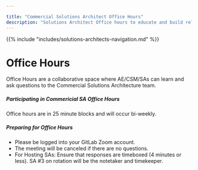 ```yaml
---

title: "Commercial Solutions Architect Office Hours"
description: "Solutions Architect Office hours to educate and build relationships with Account Executives, Customer Success Managers and Solutions Architecture team"
---
```


{{% include "includes/solutions-architects-navigation.md" %}}









# Office Hours


Office Hours are a collaborative space where AE/CSM/SAs can learn and ask questions to the Commercial Solutions Architecture team. 

##### Participating in Commericial SA Office Hours

Office hours are in 25 minute blocks and will occur bi-weekly.  

##### Preparing for Office Hours

- Please be logged into your GitLab Zoom account. 
- The meeting will be canceled if there are no questions. 
- For Hosting SAs: Ensure that responses are timeboxed (4 minutes or less). SA #3 on rotation will be the notetaker and timekeeper.
